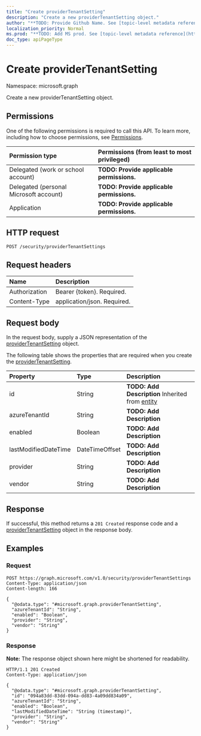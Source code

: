 ```yaml
---
title: "Create providerTenantSetting"
description: "Create a new providerTenantSetting object."
author: "**TODO: Provide Github Name. See [topic-level metadata reference](https://msgo.azurewebsites.net/add/document/guidelines/metadata.html#topic-level-metadata)**"
localization_priority: Normal
ms.prod: "**TODO: Add MS prod. See [topic-level metadata reference](https://msgo.azurewebsites.net/add/document/guidelines/metadata.html#topic-level-metadata)**"
doc_type: apiPageType
---
```


# Create providerTenantSetting
Namespace: microsoft.graph



Create a new providerTenantSetting object.

## Permissions
One of the following permissions is required to call this API. To learn more, including how to choose permissions, see [Permissions](/graph/permissions-reference).

|Permission type|Permissions (from least to most privileged)|
|:---|:---|
|Delegated (work or school account)|**TODO: Provide applicable permissions.**|
|Delegated (personal Microsoft account)|**TODO: Provide applicable permissions.**|
|Application|**TODO: Provide applicable permissions.**|

## HTTP request

<!-- {
  "blockType": "ignored"
}
-->
``` http
POST /security/providerTenantSettings
```

## Request headers
|Name|Description|
|:---|:---|
|Authorization|Bearer {token}. Required.|
|Content-Type|application/json. Required.|

## Request body
In the request body, supply a JSON representation of the [providerTenantSetting](../resources/providertenantsetting.md) object.

The following table shows the properties that are required when you create the [providerTenantSetting](../resources/providertenantsetting.md).

|Property|Type|Description|
|:---|:---|:---|
|id|String|**TODO: Add Description** Inherited from [entity](../resources/entity.md)|
|azureTenantId|String|**TODO: Add Description**|
|enabled|Boolean|**TODO: Add Description**|
|lastModifiedDateTime|DateTimeOffset|**TODO: Add Description**|
|provider|String|**TODO: Add Description**|
|vendor|String|**TODO: Add Description**|



## Response

If successful, this method returns a `201 Created` response code and a [providerTenantSetting](../resources/providertenantsetting.md) object in the response body.

## Examples

### Request
<!-- {
  "blockType": "request",
  "name": "create_providertenantsetting_from_"
}
-->
``` http
POST https://graph.microsoft.com/v1.0/security/providerTenantSettings
Content-Type: application/json
Content-length: 166

{
  "@odata.type": "#microsoft.graph.providerTenantSetting",
  "azureTenantId": "String",
  "enabled": "Boolean",
  "provider": "String",
  "vendor": "String"
}
```


### Response
**Note:** The response object shown here might be shortened for readability.
<!-- {
  "blockType": "response",
  "truncated": true,
  "@odata.type": "microsoft.graph.providerTenantSetting"
}
-->
``` http
HTTP/1.1 201 Created
Content-Type: application/json

{
  "@odata.type": "#microsoft.graph.providerTenantSetting",
  "id": "094a83dd-83dd-094a-dd83-4a09dd834a09",
  "azureTenantId": "String",
  "enabled": "Boolean",
  "lastModifiedDateTime": "String (timestamp)",
  "provider": "String",
  "vendor": "String"
}
```


